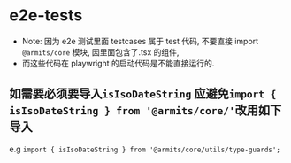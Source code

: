 # e2e-tests

- Note: 因为 e2e 测试里面 testcases 属于 test 代码, 不要直接 import `@armits/core` 模块, 因里面包含了.tsx 的组件,
- 而这些代码在 playwright 的启动代码是不能直接运行的.

## 如需要必须要导入`isIsoDateString` 应避免`import { isIsoDateString } from '@armits/core/'`改用如下导入

e.g `import { isIsoDateString } from '@armits/core/utils/type-guards';`
